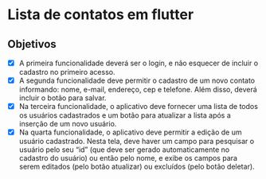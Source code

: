 # Lista de contatos em flutter

## Objetivos
 - [x] A primeira funcionalidade deverá ser o login, e não esquecer de incluir o cadastro no primeiro acesso.
 - [x] A segunda funcionalidade deve permitir o cadastro de um novo contato informando: nome, e-mail, endereço, cep e telefone. Além disso, deverá incluir o botão para salvar.
 - [x] Na terceira funcionalidade, o aplicativo deve fornecer uma lista de todos os usuários cadastrados e um botão para atualizar a lista após a inserção de um novo usuário.
 - [x] Na quarta funcionalidade, o aplicativo deve permitir a edição de um usuário cadastrado. Nesta tela, deve haver um campo para pesquisar o usuário pelo seu “id” (que deve ser gerado automaticamente no cadastro do usuário) ou então pelo nome, e exibe os campos para serem editados (pelo botão atualizar) ou excluídos (pelo botão deletar).
